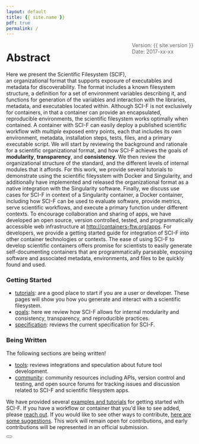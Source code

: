 ```yaml
---
layout: default
title: {{ site.name }}
pdf: true
permalink: /
---
```


<div style="float:right; margin-bottom:50px; color:#666">
Version: {{ site.version }}<br>
Date: 2017-xx-xx
</div>

# Abstract
Here we present the Scientific Filesystem (SCIF), an organizational format that supports exposure of executables and metadata for discoverability. The format includes a known filesystem structure, a definition for a set of environment variables describing it, and functions for generation of the variables and interaction with the libraries, metadata, and executables located within. Although SCI-F is not exclusively for containers, in that a container can provide an encapsulated, reproducible environments, the scientific filesystem works optimally when contained. A container with SCI-F   can easily deploy a published scientific workflow with *multiple* exposed entry points, each that includes its own environment, metadata, installation steps, tests, files, and a primary executable script. We will start by reviewing the background and rationale for a scientific organizational format, and how SCI-F achieves the goals of **modularity**, **transparency**, and **consistency**. We then review the organizational structure of the standard, and the different levels of internal modules that it affords. For this work, we provide several tutorials to demonstrate using the scientific fileysstem with Docker and Singularity, and additionally have implemented and released the organizational format as a native integration with the Singularity software. Finally, we discuss use cases for SCI-F in context of a Singularity container, a Docker container, including how SCI-F can be used to evaluate software, provide metrics, serve scientific workflows, and execute a primary function under different contexts. To encourage collaboration and sharing of apps, we have developed an open source, version controlled, tested, and programmatically accessible web infrastructure at <a href="http://containers-ftw.org/apps" target="_blank">http://containers-ftw.org/apps</a>. For developers, we provide a getting started guide for integration of SCI-F into other container technologies or contexts. The ease of using SCI-F to develop scientific containers offers promise for scientists to easily generate self-documenting containers that are programmatically parseable, exposing software and associated metadata, environments, and files to be quickly found and used. 


### Getting Started

 - [tutorials](/scif/tutorials): are a good place to start if you are a user or developer. These pages will show you how you generate and interact with a scientific filesystem.
 - [goals](/scif/goals): here we review how SCI-F allows for internal modularity and consistency, transparency, and reproducible practices.
 - [specification](/scif/spec): reviews the current specification for SCI-F.

### Being Written

The following sections are being written!

 - [tools](): reviews integrations and speculation about future tool development.
 - [community](/scif/community): community resources including APIs, version control and testing, and open source forums for tracking issues and discussion related to SCI-F and scientific filesystem apps.



We have provided several <a href="http://containers-ftw.github.io/apps/category/#Example" target="_blank">examples and tutorials</a> for getting started with SCI-F. If you have a workflow or container that you'd like to see added, please <a href="https://www.github.com/containers-ftw/apps/issues" target="_blank">reach out</a>. If you would like to see other ways to contribute, <a href="/SCI-F/community.html#contribute-to-sci-f">here are some suggestions</a>. This work will remain open for contributions, and early contributions will be represented in an official submission.

<div>
    <a href="/scif/intro.html"><button class="next-button btn btn-primary"><i class="fa fa-chevron-right"></i> </button></a>
</div><br>
